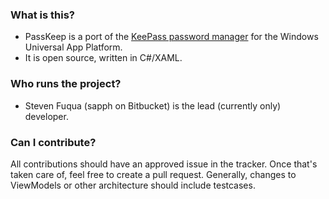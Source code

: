 ### What is this? ###

* PassKeep is a port of the [KeePass password manager](http://keepass.info/) for the Windows Universal App Platform.
* It is open source, written in C#/XAML.

### Who runs the project? ###

* Steven Fuqua (sapph on Bitbucket) is the lead (currently only) developer.

### Can I contribute? ###

All contributions should have an approved issue in the tracker. Once that's taken care of, feel free to create a pull request.
Generally, changes to ViewModels or other architecture should include testcases.